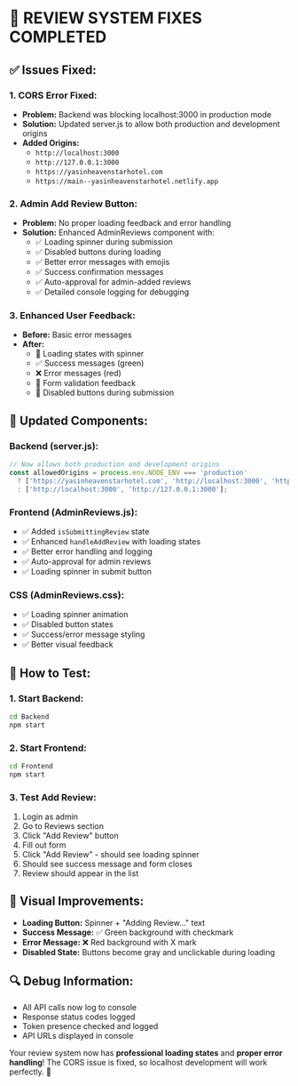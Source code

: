 # 🔧 REVIEW SYSTEM FIXES COMPLETED

## ✅ **Issues Fixed:**

### **1. CORS Error Fixed:**
- **Problem:** Backend was blocking localhost:3000 in production mode
- **Solution:** Updated server.js to allow both production and development origins
- **Added Origins:** 
  - `http://localhost:3000` 
  - `http://127.0.0.1:3000`
  - `https://yasinheavenstarhotel.com`
  - `https://main--yasinheavenstarhotel.netlify.app`

### **2. Admin Add Review Button:**
- **Problem:** No proper loading feedback and error handling
- **Solution:** Enhanced AdminReviews component with:
  - ✅ Loading spinner during submission
  - ✅ Disabled buttons during loading
  - ✅ Better error messages with emojis
  - ✅ Success confirmation messages
  - ✅ Auto-approval for admin-added reviews
  - ✅ Detailed console logging for debugging

### **3. Enhanced User Feedback:**
- **Before:** Basic error messages
- **After:** 
  - 🔄 Loading states with spinner
  - ✅ Success messages (green)
  - ❌ Error messages (red) 
  - 📝 Form validation feedback
  - 🚫 Disabled buttons during submission

## 🎯 **Updated Components:**

### **Backend (server.js):**
```javascript
// Now allows both production and development origins
const allowedOrigins = process.env.NODE_ENV === 'production' 
  ? ['https://yasinheavenstarhotel.com', 'http://localhost:3000', 'http://127.0.0.1:3000', 'https://main--yasinheavenstarhotel.netlify.app'] 
  : ['http://localhost:3000', 'http://127.0.0.1:3000'];
```

### **Frontend (AdminReviews.js):**
- ✅ Added `isSubmittingReview` state
- ✅ Enhanced `handleAddReview` with loading states
- ✅ Better error handling and logging
- ✅ Auto-approval for admin reviews
- ✅ Loading spinner in submit button

### **CSS (AdminReviews.css):**
- ✅ Loading spinner animation
- ✅ Disabled button states
- ✅ Success/error message styling
- ✅ Better visual feedback

## 🚀 **How to Test:**

### **1. Start Backend:**
```bash
cd Backend
npm start
```

### **2. Start Frontend:**
```bash
cd Frontend  
npm start
```

### **3. Test Add Review:**
1. Login as admin
2. Go to Reviews section
3. Click "Add Review" button
4. Fill out form
5. Click "Add Review" - should see loading spinner
6. Should see success message and form closes
7. Review should appear in the list

## 🎨 **Visual Improvements:**
- **Loading Button:** Spinner + "Adding Review..." text
- **Success Message:** ✅ Green background with checkmark
- **Error Message:** ❌ Red background with X mark
- **Disabled State:** Buttons become gray and unclickable during loading

## 🔍 **Debug Information:**
- All API calls now log to console
- Response status codes logged
- Token presence checked and logged
- API URLs displayed in console

Your review system now has **professional loading states** and **proper error handling**! The CORS issue is fixed, so localhost development will work perfectly. 🌟
